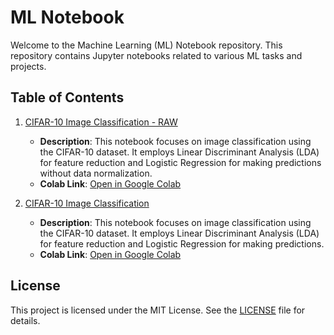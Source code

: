 # ML Notebook

Welcome to the Machine Learning (ML) Notebook repository. This repository contains Jupyter notebooks related to various ML tasks and projects.

## Table of Contents

1. [CIFAR-10 Image Classification - RAW](classification/[LogisticRegression][RAW]ImageClassification-CIFAR-10.ipynb)
   - **Description**: This notebook focuses on image classification using the CIFAR-10 dataset. It employs Linear Discriminant Analysis (LDA) for feature reduction and Logistic Regression for making predictions without data normalization.
   - **Colab Link**: [Open in Google Colab](https://colab.research.google.com/github/DneshP/ML-Notebook/blob/master/classification/%5BLogisticRegression%5DImageClassification-CIFAR-10.ipynb)

2. [CIFAR-10 Image Classification](classification/[LogisticRegression]ImageClassification-CIFAR-10.ipynb)
   - **Description**: This notebook focuses on image classification using the CIFAR-10 dataset. It employs Linear Discriminant Analysis (LDA) for feature reduction and Logistic Regression for making predictions.
   - **Colab Link**: [Open in Google Colab](https://colab.research.google.com/github/DneshP/ML-Notebook/blob/master/classification/%5BLogisticRegression%5DImageClassification-CIFAR-10.ipynb)

## License

This project is licensed under the MIT License. See the [LICENSE](LICENSE) file for details.